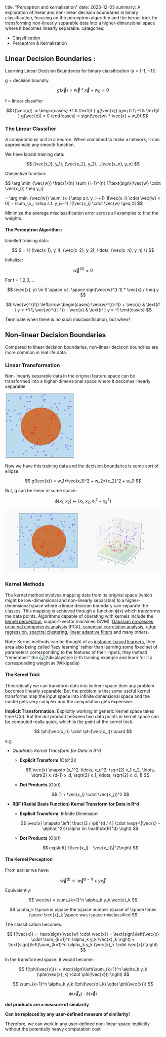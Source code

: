 title: "Perceptron and kernalization"
date: 2023-12-05
summary:  A exploration of linear and non-linear decision boundaries in binary classification, focusing on the perceptron algorithm and the kernel trick for transforming non-linearly separable data into a higher-dimensional space where it becomes linearly separable.
categories:

- Classification
- Perceptron & Kernalization

## **Linear Decision Boundaries** :

Learning Linear Decision Boundaries for binary classification (y = {-1, +1})

g = decision boundry

$$
g(\vec{x})=\vec{w} * \vec{x} + w_0 = 0
$$

f = linear classifier

$$
f(\vec{x}) := \begin{cases} 
+1 & \text{if } g(\vec{x}) \geq 0 \\
-1 & \text{if } g(\vec{x}) < 0 \end{cases} = sign(\vec{w} * \vec{x} + w_0)
$$

### The Linear Classifier

A computational unit in a neuron. When combined to make a network, it can approximate any smooth function.

We have labeld training data:

$$
(\vec{x_1}, y_1), (\vec{x_2}, y_2)....(\vec{x_n}, y_n)
$$

Obejective function:

$$
\arg \min_{\vec{w}} \frac{1}{n} \sum_{i=1}^{n} 1[\text{sign}(\vec{w} \cdot \vec{x_i}) \neq y_i]

= \arg \min_{\vec{w}} \sum_{x_i \atop s.t. y_i=+1} 1[\vec{x_i} \cdot \vec{w} < 0] + \sum_{x_i \atop s.t. y_i=-1} 1[\vec{x_i} \cdot \vec{w} \geq 0]
$$

Minimize the average misclassification error across all examples to find the weights.

#### **The Perceptron Algorithm** :

labelled training data:

$$
S = \{ (\vec{x_1}, y_1), (\vec{x_2}, y_2), \ldots, (\vec{x_n}, y_n) \}
$$

Initialize:

$$
\vec{w}^{(0)} = 0
$$

For t = 1,2,3,...

$$
(\vec{x}, y) \in S \space s.t. \space sign(\vec{w}^(t-1) * \vec{x} / \neq y
$$

$$
\vec{w}^{(t)} \leftarrow \begin{cases}
\vec{w}^{(t-1)} + \vec{x} & \text{if } y = +1 \\
\vec{w}^{(t-1)} - \vec{x} & \text{if } y = -1
\end{cases}
$$

Terminate when there is no such misclassification, but when?

## Non-linear Decision Boundaries

Compared to linear decision boundaries, non-linear decision boundries are more common in real life data.

### Linear Transformation

Non-linearly separable data in the original feature space can be transformed into a higher-dimensional space where it becomes linearly separable

![1718383521601](image/2022-12-05-Perceptron-and-Kernelization/1718383521601.png)

Now we have this training data and the decision boundaries is some sort of ellipse

$$
g(\vec{x}) = w_1*\vec{x_1}^2 + w_2*{x_2}^2 + w_0
$$

But, g can be linear in some space:

$$
\phi(x_1, x_2) \mapsto (x_1, x_2, x_1^2 + x_2^2)
$$

![1718383530487](image/2022-12-05-Perceptron-and-Kernelization/1718383530487.png)

### Kernel Methods

The kernel method involves mapping data from its original space (which might be low-dimensional and non-linearly separable) to a higher-dimensional space where a linear decision boundary can separate the classes. This mapping is achieved through a function ϕ(x) which transforms the data points.  Algorithms capable of operating with kernels include the [kernel perceptron](https://en.wikipedia.org/wiki/Kernel_perceptron "Kernel perceptron"), support-vector machines (SVM), [Gaussian processes](https://en.wikipedia.org/wiki/Gaussian_process), [principal components analysis](https://en.wikipedia.org/wiki/Principal_components_analysis "Principal components analysis") (PCA), [canonical correlation analysis](https://en.wikipedia.org/wiki/Canonical_correlation_analysis "Canonical correlation analysis"), [ridge regression](https://en.wikipedia.org/wiki/Ridge_regression "Ridge regression"), [spectral clustering](https://en.wikipedia.org/wiki/Spectral_clustering "Spectral clustering"), [linear adaptive filters](https://en.wikipedia.org/wiki/Adaptive_filter "Adaptive filter") and many others.

Note: Kernel methods can be thought of as [instance-based learners](https://en.wikipedia.org/wiki/Instance-based_learning "Instance-based learning"), they area also being called 'lazy learning' rather than learning some fixed set of parameters corresponding to the features of their inputs, they instead "remember" the 𝑖![{\displaystyle i}](https://wikimedia.org/api/rest_v1/media/math/render/svg/add78d8608ad86e54951b8c8bd6c8d8416533d20)-th training example and learn for it a corresponding weight 𝑤𝑖 (Wikipedia)

#### The Kernel Trick

Theoretically we can transform data into kerkenl space then any problem becomes linearly separable! But the problem is that some useful kernel transforms map the input space into infinite dimensional space and the model gets very complex and the computation gets expensive.

**Implicit Transformation:** Explicitly working in generic Kernel space takes time &Omega;(n). But the dot product between two data points in kernel space can be computed really quick, which is the point of the kernel trick.

$$
\phi(\vec{x_i}) \cdot \phi(\vec{x_j}) \quad
$$

e.g.

- *Quadratic Kernel Transform for Data in R^d*

  - **Explicit Transform** \(O(d^2)\)

    $$
    \vec{x} \mapsto (x_1^2, \ldots, x_d^2, \sqrt{2} x_1 x_2, \ldots, \sqrt{2} x_{d-1} x_d, \sqrt{2} x_1, \ldots, \sqrt{2} x_d, 1)
    $$
  - **Dot Products** \(O(d))

    $$
    (1 + \vec{x_i} \cdot \vec{x_j})^2
    $$
- **RBF (Radial Basis Function) Kernel Transform for Data in R^d**

  - **Explicit Transform**: Infinite Dimension!

    $$
    \vec{x} \mapsto \left( \frac{(2 / \pi)^{d / 4} \cdot \exp(-\|\vec{x} - \alpha\|^2)}{\alpha \in \mathbb{R}^d} \right)
    $$
  - **Dot Products** \(O(d)\)

    $$
    exp\left(-\|\vec{x_i} - \vec{x_j}\|^2\right)
    $$

#### The Kernel Perceptron

From earlier we have:

$$
\vec{w}^{(t)} \leftarrow \vec{w}^{(t-1)} + y \vec{x}
$$

Equivalently:

$$
\vec{w} = \sum_{k=1}^n \alpha_k y_k \vec{x}_k
$$

$$
\alpha_k \space is \space the \space number \space of \space times \space \vec{x}_k \space was \space misclassified
$$

The classification becomes:

$$
f(\vec{x}) := \text{sign}(\vec{w} \cdot \vec{x}) = \text{sign}\left(\vec{x} \cdot \sum_{k=1}^n \alpha_k y_k \vec{x}_k \right) = \text{sign}\left(\sum_{k=1}^n \alpha_k y_k (\vec{x}_k \cdot \vec{x}) \right)
$$

In the transformed space, it would become:

$$
f(\phi(\vec{x})) := \text{sign}\left(\sum_{k=1}^n \alpha_k y_k (\phi(\vec{x}_k) \cdot \phi(\vec{x})) \right)
$$


$$
\sum_{k=1}^n \alpha_k y_k (\phi(\vec{x}_k) \cdot \phi(\vec{x}))
$$

$$
\phi(\vec{x}_k) \cdot \phi(\vec{x})
$$

**dot products are a measure of similarity**

**Can be replaced by any user-defined measure of similarity!**

Therefore, we can work in any user-defined non-linear space implicitly without the potentially heavy computation cost
